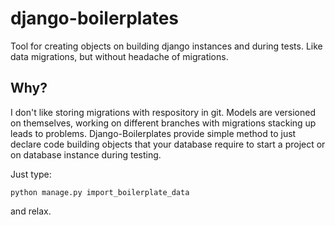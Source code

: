 # django-boilerplates
Tool for creating objects on building django instances and during tests. Like data migrations, but without headache of migrations.

## Why?

I don't like storing migrations with respository in git. Models are versioned on themselves, working on different branches with migrations stacking up leads to problems. Django-Boilerplates provide simple method to just declare code building objects that your database require to start a project or on database instance during testing.

Just type:

```python manage.py import_boilerplate_data```

and relax.

